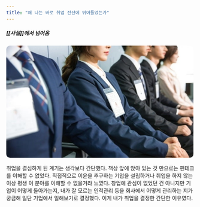 ```yaml
---
title: "왜 나는 바로 취업 전선에 뛰어들었는가"
---
```

##### [[사설]]에서 넘어옴

<img width="500vw" height="300vh" src="../assets/interview.jpg">

취업을 결심하게 된 계기는 생각보다 간단했다. 책상 앞에 앉아 있는 것 만으로는 핀테크를 이해할 수 없었다. 직접적으로 이윤을 추구하는 기업을 설립하거나 취업을 하지 않는 이상 평생 이 분야를 이해할 수 없을거라 느꼈다. 창업에 관심이 없었던 건 아니지만 기업이 어떻게 돌아가는지, 내가 잘 모르는 인적관리 등을 회사에서 어떻게 관리하는 지가 궁금해 일단 기업에서 일해보기로 결정했다. 이게 내가 취업을 결정한 간단한 이유였다. 

<style>
    img
    {
        border-radius: 10px;
    }
</style>
